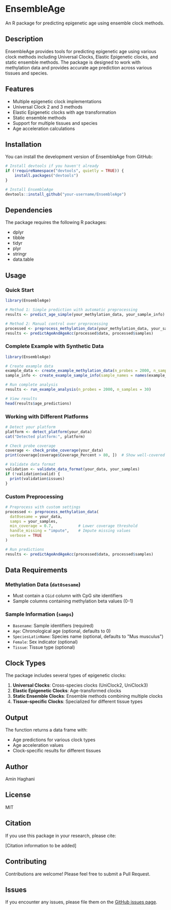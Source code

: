 # EnsembleAge

An R package for predicting epigenetic age using ensemble clock methods.

## Description

EnsembleAge provides tools for predicting epigenetic age using various clock methods including Universal Clocks, Elastic Epigenetic clocks, and static ensemble methods. The package is designed to work with methylation data and provides accurate age prediction across various tissues and species.

## Features

- Multiple epigenetic clock implementations
- Universal Clock 2 and 3 methods
- Elastic Epigenetic clocks with age transformation
- Static ensemble methods
- Support for multiple tissues and species
- Age acceleration calculations

## Installation

You can install the development version of EnsembleAge from GitHub:

```r
# Install devtools if you haven't already
if (!requireNamespace("devtools", quietly = TRUE)) {
    install.packages("devtools")
}

# Install EnsembleAge
devtools::install_github("your-username/EnsembleAge")
```

## Dependencies

The package requires the following R packages:
- dplyr
- tibble
- tidyr
- plyr
- stringr
- data.table

## Usage

### Quick Start

```r
library(EnsembleAge)

# Method 1: Simple prediction with automatic preprocessing
results <- predict_age_simple(your_methylation_data, your_sample_info)

# Method 2: Manual control over preprocessing
processed <- preprocess_methylation_data(your_methylation_data, your_sample_info)
results <- predictAgeAndAgeAcc(processed$data, processed$samples)
```

### Complete Example with Synthetic Data

```r
library(EnsembleAge)

# Create example data
example_data <- create_example_methylation_data(n_probes = 2000, n_samples = 30)
sample_info <- create_example_sample_info(sample_names = names(example_data)[-1])

# Run complete analysis
results <- run_example_analysis(n_probes = 2000, n_samples = 30)

# View results
head(results$age_predictions)
```

### Working with Different Platforms

```r
# Detect your platform
platform <- detect_platform(your_data)
cat("Detected platform:", platform)

# Check probe coverage
coverage <- check_probe_coverage(your_data)
print(coverage[coverage$Coverage_Percent > 80, ])  # Show well-covered clocks

# Validate data format
validation <- validate_data_format(your_data, your_samples)
if (!validation$valid) {
  print(validation$issues)
}
```

### Custom Preprocessing

```r
# Preprocess with custom settings
processed <- preprocess_methylation_data(
  dat0sesame = your_data,
  samps = your_samples,
  min_coverage = 0.7,           # Lower coverage threshold
  handle_missing = "impute",    # Impute missing values
  verbose = TRUE
)

# Run predictions
results <- predictAgeAndAgeAcc(processed$data, processed$samples)
```

## Data Requirements

### Methylation Data (`dat0sesame`)
- Must contain a `CGid` column with CpG site identifiers
- Sample columns containing methylation beta values (0-1)

### Sample Information (`samps`)
- `Basename`: Sample identifiers (required)
- `Age`: Chronological age (optional, defaults to 0)
- `SpeciesLatinName`: Species name (optional, defaults to "Mus musculus")
- `Female`: Sex indicator (optional)
- `Tissue`: Tissue type (optional)

## Clock Types

The package includes several types of epigenetic clocks:

1. **Universal Clocks**: Cross-species clocks (UniClock2, UniClock3)
2. **Elastic Epigenetic Clocks**: Age-transformed clocks
3. **Static Ensemble Clocks**: Ensemble methods combining multiple clocks
4. **Tissue-specific Clocks**: Specialized for different tissue types

## Output

The function returns a data frame with:
- Age predictions for various clock types
- Age acceleration values
- Clock-specific results for different tissues

## Author

Amin Haghani

## License

MIT

## Citation

If you use this package in your research, please cite:

[Citation information to be added]

## Contributing

Contributions are welcome! Please feel free to submit a Pull Request.

## Issues

If you encounter any issues, please file them on the [GitHub issues page](https://github.com/your-username/EnsembleAge/issues).
